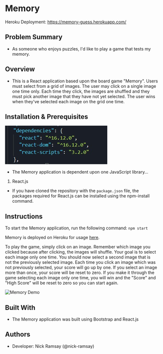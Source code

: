 # Memory

Heroku Deployment: https://memory-guess.herokuapp.com/

## Problem Summary 
- As someone who enjoys puzzles, I'd like to play a game that tests my memory.

## Overview
- This is a React application based upon the board game "Memory". Users must select from a grid of images. The user may click on a single image one time only. Each time they click, the images are shuffled and they must pick another image that they have not yet selected. The user wins when they've selected each image on the grid one time.

## Installation & Prerequisites

![Dependent Packages](https://github.com/nick-ramsay/readme-images/blob/master/memory/dependent-packages.jpg?raw=true)

- The Memory application is dependent upon one JavaScript library...
 
 1. React.js
 
- If you have cloned the repository with the ```package.json``` file, the packages required for React.js can be installed using the npm-install command.

## Instructions

To start the Memory application, run the following command: ```npm start```

Memory is deployed on Heroku for usage [here](https://memory-guess.herokuapp.com/).

To play the game, simply click on an image. Remember which image you clicked because after clicking, the images will shuffle. Your goal is to select each image only one time. You should now select a second image that is not the previously selected image. Each time you click an image which was not previously selected, your score will go up by one. If you select an image more than once, your score will be reset to zero. If you make it through the game selecting each image only one time, you will win and the "Score" and "High Score" will be reset to zero so you can start again.

![Memory Demo](https://github.com/nick-ramsay/readme-images/blob/master/memory/memory-99-demo.gif?raw=true)

## Built With
- The Memory application was built using Bootstrap and React.js

## Authors 
- Developer: Nick Ramsay (@nick-ramsay)
